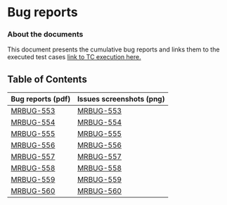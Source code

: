 # Bug reports
### About the documents
This document presents the cumulative bug reports and links them to the executed test cases [link to TC execution here.](https://github.com/MalfiRG/Project1/blob/main/Tests-execution/Test-execution-report.pdf)

## Table of Contents
| Bug reports (pdf) | Issues screenshots (png) |
|-------------|--------------------|
| [MRBUG-553](https://github.com/MalfiRG/Project1/blob/main/Bug-reports/docs/MRBUG-553.pdf)   | [MRBUG-553](https://github.com/MalfiRG/Project1/blob/main/Bug-reports/docs/MRBUG-553.png)          |
| [MRBUG-554](https://github.com/MalfiRG/Project1/blob/main/Bug-reports/docs/MRBUG-554.pdf)   | [MRBUG-554](https://github.com/MalfiRG/Project1/blob/main/Bug-reports/docs/MRBUG-554.png)          |
| [MRBUG-555](https://github.com/MalfiRG/Project1/blob/main/Bug-reports/docs/MRBUG-555.pdf)   | [MRBUG-555](https://github.com/MalfiRG/Project1/blob/main/Bug-reports/docs/MRBUG-555.png)          |
| [MRBUG-556](https://github.com/MalfiRG/Project1/blob/main/Bug-reports/docs/MRBUG-556.pdf)   | [MRBUG-556](https://github.com/MalfiRG/Project1/blob/main/Bug-reports/docs/MRBUG-556.png)          |
| [MRBUG-557](https://github.com/MalfiRG/Project1/blob/main/Bug-reports/docs/MRBUG-557.pdf)   | [MRBUG-557](https://github.com/MalfiRG/Project1/blob/main/Bug-reports/docs/MRBUG-557.png)          |
| [MRBUG-558](https://github.com/MalfiRG/Project1/blob/main/Bug-reports/docs/MRBUG-558.pdf)   | [MRBUG-558](https://github.com/MalfiRG/Project1/blob/main/Bug-reports/docs/MRBUG-558.png)          |
| [MRBUG-559](https://github.com/MalfiRG/Project1/blob/main/Bug-reports/docs/MRBUG-559.pdf)   | [MRBUG-559](https://github.com/MalfiRG/Project1/blob/main/Bug-reports/docs/MRBUG-559.png)          |
| [MRBUG-560](https://github.com/MalfiRG/Project1/blob/main/Bug-reports/docs/MRBUG-560.pdf)   | [MRBUG-560](https://github.com/MalfiRG/Project1/blob/main/Bug-reports/docs/MRBUG-560.png)          |

